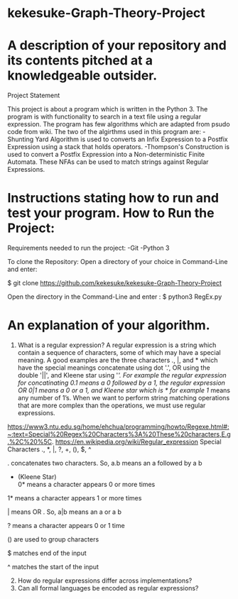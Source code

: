 # kekesuke-Graph-Theory-Project

# A description of your repository and its contents pitched at a knowledgeable outsider.
Project Statement

This project is about a program  which is written in the Python 3. The program  is with functionality to search in a text file using a regular expression. The program has few algorithms which are adapted from psudo code from wiki. The two of the algirthms used in this program are: 
-Shunting Yard Algorithm is used to converts an Infix Expression to a Postfix Expression using a stack that holds operators.
-Thompson's Construction is used to convert a Postfix Expression into a Non-deterministic Finite Automata. These NFAs can be used to match strings against Regular Expressions.

# Instructions stating how to run and test your program. How to Run the Project:

Requirements needed to run the project:
-Git
-Python 3

To clone the Repository:
Open a directory of your choice in Command-Line and enter:

$ git clone https://github.com/kekesuke/kekesuke-Graph-Theory-Project

Open the directory in the Command-Line and enter :
$ python3 RegEx.py


# An explanation of your algorithm.


1. What is a regular expression?
A regular expression is a string which contain a sequence of characters, some of which may have a special meaning. A good examples are the three characters ., |, and * which have the special meanings concatenate using dot '.', OR using the double '||', and Kleene star using '*'. For example the regular expression for concatinating 0.1 means a 0 followed by a 1, the regular expression OR 0|1 means a 0 or a 1, and Kleene star which is * for example 1* means any number of 1’s.
When we want to perform string matching operations that are more complex than the operations, we must use regular expressions.

https://www3.ntu.edu.sg/home/ehchua/programming/howto/Regexe.html#:~:text=Special%20Regex%20Characters%3A%20These%20characters,E.g.%2C%20%5C.
https://en.wikipedia.org/wiki/Regular_expression
Special Characters
., *, |, ?, +, (), $, ^

. concatenates two characters. So, a.b means an a followed by a b

* (Kleene Star)  
0* means a character appears 0 or more times

1* means a character appears 1 or more times

| means OR . So, a|b means an a or a b

? means a character appears 0 or 1 time

() are used to group characters

$ matches end of the input

^ matches the start of the input

2. How do regular expressions differ across implementations?
3. Can all formal languages be encoded as regular expressions?